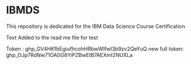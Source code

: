 # IBMDS
This repository is dedicated for the IBM Data Science Course Certification 

Text Added to the read me file for test 

Token : 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
new full token: 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


